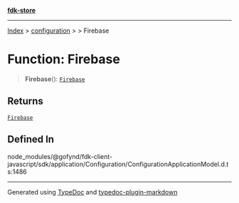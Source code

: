 [**fdk-store**](../../../README.md)
***

[Index](../../../API.md) > [configuration](../../README.md) > [<internal>](../README.md) > Firebase

# Function: Firebase

> **Firebase**(): [`Firebase`](../type-aliases/type-alias.Firebase.md)

## Returns

[`Firebase`](../type-aliases/type-alias.Firebase.md)

## Defined In

node\_modules/@gofynd/fdk-client-javascript/sdk/application/Configuration/ConfigurationApplicationModel.d.ts:1486

***
Generated using [TypeDoc](https://typedoc.org/) and [typedoc-plugin-markdown](https://www.npmjs.com/package/typedoc-plugin-markdown)
